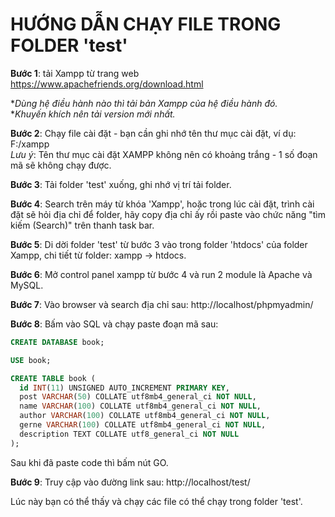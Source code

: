 # HƯỚNG DẪN CHẠY FILE TRONG FOLDER 'test' #

**Bước 1**: tải Xampp từ trang web https://www.apachefriends.org/download.html

*_Dùng hệ điều hành nào thì tải bản Xampp của hệ điều hành đó._  
*_Khuyến khích nên tải version mới nhất._

**Bước 2**: Chạy file cài đặt - bạn cần ghi nhớ tên thư mục cài đặt, ví dụ: F:/xampp  
_Lưu ý_: Tên thư mục cài đặt XAMPP không nên có khoảng trắng - 1 số đoạn mã sẽ không chạy được.

**Bước 3**: Tải folder 'test' xuống, ghi nhớ vị trí tải folder.

**Bước 4**: Search trên máy từ khóa 'Xampp', hoặc trong lúc cài đặt, trình cài đặt sẽ hỏi địa chỉ để folder, hãy copy địa chỉ ấy rồi paste vào chức năng "tìm kiếm (Search)" trên thanh task bar.

**Bước 5**: Di dời folder 'test' từ bước 3 vào trong folder 'htdocs' của folder Xampp, chi tiết từ folder: xampp -> htdocs.

**Bước 6**: Mở control panel xampp từ bước 4 và run 2 module là Apache và MySQL.

**Bước 7**: Vào browser và search địa chỉ sau: http://localhost/phpmyadmin/

**Bước 8**: Bấm vào SQL và chạy paste đoạn mã sau:
``` sql
CREATE DATABASE book;

USE book;

CREATE TABLE book (
  id INT(11) UNSIGNED AUTO_INCREMENT PRIMARY KEY,
  post VARCHAR(50) COLLATE utf8mb4_general_ci NOT NULL,
  name VARCHAR(100) COLLATE utf8mb4_general_ci NOT NULL,
  author VARCHAR(100) COLLATE utf8mb4_general_ci NOT NULL,
  gerne VARCHAR(100) COLLATE utf8mb4_general_ci NOT NULL,
  description TEXT COLLATE utf8_general_ci NOT NULL
); 
```

Sau khi đã paste code thì bấm nút GO.

**Bước 9**: Truy cập vào đường link sau: http://localhost/test/

Lúc này bạn có thể thấy và chạy các file có thể chạy trong folder 'test'.
